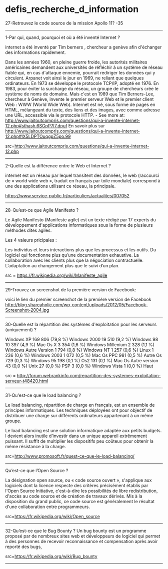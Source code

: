 # defis_recherche_d_information
27-Retrouvez le code source de la mission Apollo 11?
-35
***
1-Par qui, quand, pourquoi et où a été inventé Internet ?


internet a été inventé par Tim berners , chercheur a genève afin d'échanger des informations rapidement.



Dans les années 1960, en pleine guerre froide, les autorités militaires américaines demandent aux universités de réfléchir à un système de réseau fiable qui, en cas d'attaque ennemie, pourrait rediriger les données qui y circulent. Arpanet voit ainsi le jour en 1969, ne reliant que quelques ordinateurs. En 1973 se développe le protocole TCP/IP, adopté en 1976. En 1983, pour éviter la surcharge du réseau, un groupe de chercheurs crée le système de noms de domaine. Mais c'est en 1989 que Tim Berners-Lee, chercheur à Genève, invente le premier serveur Web et le premier client Web : WWW (World Wide Web). Internet est né, sous forme de pages en HTML, mélangeant du texte, des liens et des images, avec comme adresse une URL, accessible via le protocole HTTP. - See more at: http://www.jaitoutcompris.com/questions/qui-a-invente-internet-12.php#sthash.6SGpP7I7.dpuf
En savoir plus sur http://www.jaitoutcompris.com/questions/qui-a-invente-internet-12.php#lX5LDPTOuqgpZ5po.99


src=http://www.jaitoutcompris.com/questions/qui-a-invente-internet-12.php

***
2-Quelle est la différence entre le Web et Internet ?

internet est un réseau par lequel transitent des données, 
le web (raccourci de « world wide web », traduit en français par toile mondiale) correspond à une des applications utilisant ce réseau, la principale.

https://www.service-public.fr/particuliers/actualites/007052
***
28-Qu’est-ce que Agile Manifesto ? 

Le Agile Manifesto (Manifeste agile) est un texte rédigé par 17 experts du développement d'applications informatiques sous la forme de plusieurs méthodes dites agiles.

Les 4 valeurs pricipales :

Les individus et leurs interactions plus que les processus et les outils.
Du logiciel qui fonctionne plus qu’une documentation exhaustive.
La collaboration avec les clients plus que la négociation contractuelle.
L’adaptation au changement plus que le suivi d’un plan.

src = https://fr.wikipedia.org/wiki/Manifeste_agile
***
29-Trouvez un screenshot de la première version de Facebook:

voici le lien du premier screenshot de la première version de Facebook http://blog.shareaholic.com/wp-content/uploads/2012/05/Facebook-Screenshot-2004.jpg

***
30-Quelle est la répartition des systèmes d'exploitation pour les serveurs (uniquement) ?

Windows XP 169 806 (79,8 %) 
Windows 2000 19 510 (9,2 %) 
Windows 98 10 397 (4,9 %) 
Mac Os X 3 354 (1,6 %) 
Windows Millenium 2 328 (1,1 %) 
Windows Autre Version 1 794 (0,8 %) 
Windows NT 1 257 (0,6 %) 
Linux 1 236 (0,6 %) 
Windows 2003 1 072 (0,5 %) 
Mac Os PPC 981 (0,5 %) 
Autre Os 729 (0,3 %) 
Windows 95 198 (0,1 %) 
Os2 131 (0,1 %) 
Mac Os Autre version 43 (0,0 %) 
Unix 27 (0,0 %) 
PSP 3 (0,0 %) 
Windows Vista 1 (0,0 %)
Haut


src = http://forum.webrankinfo.com/repartition-des-systemes-exploitation-serveur-t48420.html
***
31-Qu'est-ce que le load balancing ?

Le load balancing, répartition de charge en français, est un ensemble de principes informatiques. Les techniques déployées ont pour objectif de distribuer une charge sur différents ordinateurs appartenant à un même groupe.

Le load balancing est une solution informatique adaptée aux petits budgets.
l devient alors inutile d’investir dans un unique appareil extrêmement puissant. Il suffit de multiplier les dispositifs peu coûteux pour obtenir la même résistance à la charge.

src=http://www.promosoft.fr/quest-ce-que-le-load-balancing/
***
Qu’est-ce que l’Open Source ?

La désignation open source, ou « code source ouvert », s'applique aux logiciels dont la licence respecte des critères précisément établis par l'Open Source Initiative, c'est-à-dire les possibilités de libre redistribution, d'accès au code source et de création de travaux dérivés. Mis à la disposition du grand public, ce code source est généralement le résultat d'une collaboration entre programmeurs.

src=https://fr.wikipedia.org/wiki/Open_source
***

32-Qu’est-ce que le Bug Bounty ?
Un bug bounty est un programme proposé par de nombreux sites web et développeurs de logiciel qui permet à des personnes de recevoir reconnaissance et compensation après avoir reporté des bugs, 

src=https://fr.wikipedia.org/wiki/Bug_bounty
****

